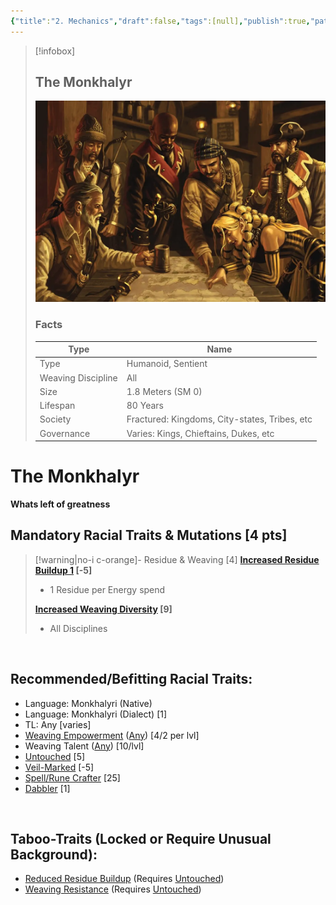 ```yaml
---
{"title":"2. Mechanics","draft":false,"tags":[null],"publish":true,"path":"2. The Races/2. The Monkhalyr/2. Mechanics.md","permalink":"/2-the-races/2-the-monkhalyr/2-mechanics/","PassFrontmatter":true}
---
```


> [!infobox]
> 
> 
> ## **The Monkhalyr**
> 
> ![../../diverse_party.webp](../../diverse_party.webp)
> 
> ### Facts
> 
> | Type | Name |
> | --- | --- |
> | Type | Humanoid, Sentient |
> | Weaving Discipline | All |
> | Size | 1.8 Meters (SM 0)
> | Lifespan | 80 Years |
> | Society | Fractured: Kingdoms, City-states, Tribes, etc |
> | Governance | Varies: Kings, Chieftains, Dukes, etc |

# **The Monkhalyr**
**Whats left of greatness**
<br>

## Mandatory Racial Traits & Mutations [4 pts]

> [!warning|no-i c-orange]- Residue & Weaving [4]
> **[Increased Residue Buildup 1](../../4.%20Mechanics/Weaving%20Traits.md#Increased%20Residue%20Buildup) [-5]**
> - 1 Residue per Energy spend
> 
> **[Increased Weaving Diversity](../../4.%20Mechanics/Weaving%20Traits.md#Increased%20Weaving%20Diversity) [9]**
> - All Disciplines
>

<br>

## Recommended/Befitting Racial Traits:
- Language: Monkhalyri (Native)
- Language: Monkhalyri (Dialect) [1]
- TL: Any [varies]
- [Weaving Empowerment](../../1.%20The%20Magic/1.%20Essence%20Weaving.md#Weaving%20Empowerment) ([Any](../../1.%20The%20Magic/3.%20The%20Disciplines%20&%20Aspects.md)) [4/2 per lvl]
- Weaving Talent ([Any](../../1.%20The%20Magic/3.%20The%20Disciplines%20&%20Aspects.md)) [10/lvl]
- [Untouched](../../4.%20Mechanics/Weaving%20Traits.md#Untouched) [5]
- [Veil-Marked](../../4.%20Mechanics/Weaving%20Traits.md#Veil-Marked) [-5]
- [Spell/Rune Crafter](../../4.%20Mechanics/Traits.md#Spell/Rune%20Crafter) [25]
- [Dabbler](../../4.%20Mechanics/Traits.md#Dabbler) [1]

<br>

## Taboo-Traits (Locked or Require Unusual Background):
- [Reduced Residue Buildup](../../4.%20Mechanics/Weaving%20Traits.md#Reduced%20Residue%20Buildup) (Requires [Untouched](../../4.%20Mechanics/Weaving%20Traits.md#Untouched))
- [Weaving Resistance](../../4.%20Mechanics/Weaving%20Traits.md#Weaving%20Resistance) (Requires [Untouched](../../4.%20Mechanics/Weaving%20Traits.md#Untouched))

<br>
  